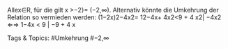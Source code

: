 Allex∈R, für
die gilt x >−2}= (−2,∞).
Alternativ könnte die Umkehrung der Relation so vermieden werden:
(1−2x)2−4x2= 12−4x+ 4x2<9 + 4 x2| −4x2
⇐⇒ 1−4x < 9 | −9 + 4 x

   Tags & Topics:
   #Umkehrung
   #−2,∞